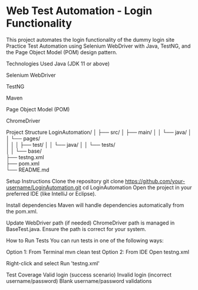 # Web Test Automation - Login Functionality
This project automates the login functionality of the dummy login site Practice Test Automation using Selenium WebDriver with Java, TestNG, and the Page Object Model (POM) design pattern.

Technologies Used
Java (JDK 11 or above)

Selenium WebDriver

TestNG

Maven

Page Object Model (POM)

ChromeDriver

Project Structure
LoginAutomation/
│
├── src/
│   ├── main/
│   │   └── java/
│   │       └── pages/              
│   │
│   ├── test/
│   │   └── java/
│   │       └── tests/              
│   │       └── base/               
├── testng.xml                     
├── pom.xml                        
└── README.md          

Setup Instructions
Clone the repository
git clone https://github.com/your-username/LoginAutomation.git
cd LoginAutomation
Open the project in your preferred IDE (like IntelliJ or Eclipse).

Install dependencies
Maven will handle dependencies automatically from the pom.xml.

Update WebDriver path (if needed)
ChromeDriver path is managed in BaseTest.java. Ensure the path is correct for your system.

How to Run Tests
You can run tests in one of the following ways:

Option 1: From Terminal
mvn clean test
Option 2: From IDE
Open testng.xml

Right-click and select Run 'testng.xml'

Test Coverage
Valid login (success scenario)
Invalid login (incorrect username/password)
Blank username/password validations
